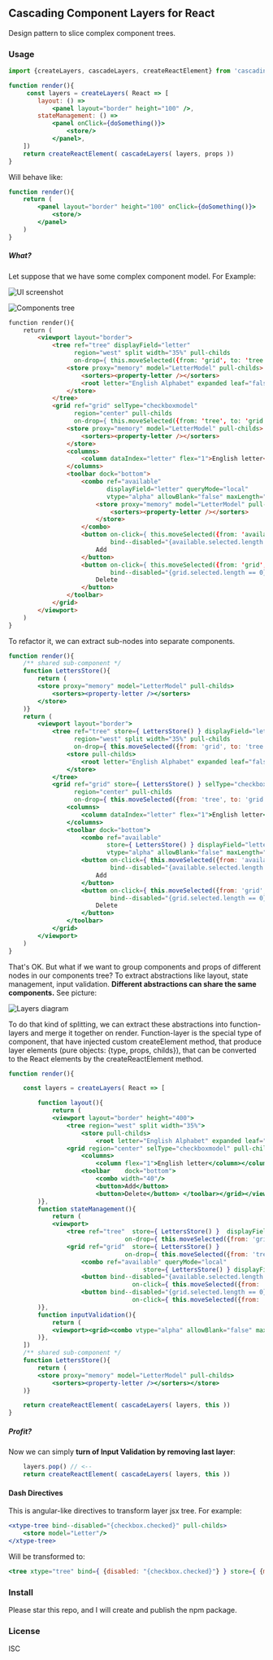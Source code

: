 Cascading Component Layers for React
------------------------------------
Design pattern to slice complex component trees.

### Usage

```jsx
import {createLayers, cascadeLayers, createReactElement} from 'cascading-component-layers-react'

function render(){
     const layers = createLayers( React => [
        layout: () =>
            <panel layout="border" height="100" />,
        stateManagement: () =>
            <panel onClick={doSomething()}>
                <store/>
            </panel>,
    ])
    return createReactElement( cascadeLayers( layers, props ))
}
```
Will behave like:
```jsx
function render(){
    return (
        <panel layout="border" height="100" onClick={doSomething()}>
            <store/>
        </panel>
    )
}
```

##### What?

Let suppose that we have some complex component model. For Example:

![UI screenshot](images/ui-screenshot.png)

![Components tree](images/components-tree-wide.png)

```html
function render(){
    return (
        <viewport layout="border">
            <tree ref="tree" displayField="letter"
                  region="west" split width="35%" pull-childs
                  on-drop={ this.moveSelected({from: 'grid', to: 'tree'}) } >
                <store proxy="memory" model="LetterModel" pull-childs>
                    <sorters><property-letter /></sorters>
                    <root letter="English Alphabet" expanded leaf="false"/>
                </store>
            </tree>
            <grid ref="grid" selType="checkboxmodel"
                  region="center" pull-childs
                  on-drop={ this.moveSelected({from: 'tree', to: 'grid'}) }>
                <store proxy="memory" model="LetterModel" pull-childs>
                    <sorters><property-letter /></sorters>
                </store>
                <columns>
                    <column dataIndex="letter" flex="1">English letter</column>
                </columns>
                <toolbar dock="bottom">
                    <combo ref="available"
                           displayField="letter" queryMode="local"
                           vtype="alpha" allowBlank="false" maxLength="1" validateOnBlur="false">
                        <store proxy="memory" model="LetterModel" pull-childs>
                            <sorters><property-letter /></sorters>
                        </store>
                    </combo>
                    <button on-click={ this.moveSelected({from: 'available', to: 'grid'}) }
                            bind--disabled="{available.selected.length == 0}">
                        Add
                    </button>
                    <button on-click={ this.moveSelected({from: 'grid', to: 'available'}) }
                            bind--disabled="{grid.selected.length == 0}">
                        Delete
                    </button>
                </toolbar>
            </grid>
        </viewport>
    )
}
```

To refactor it, we can extract sub-nodes into separate components.

```jsx
function render(){
    /** shared sub-component */
    function LettersStore(){
        return (
        <store proxy="memory" model="LetterModel" pull-childs>
            <sorters><property-letter /></sorters>
        </store>
    )}
    return (
        <viewport layout="border">
            <tree ref="tree" store={ LettersStore() } displayField="letter"
                  region="west" split width="35%" pull-childs
                  on-drop={ this.moveSelected({from: 'grid', to: 'tree'}) } >
                <store pull-childs>
                    <root letter="English Alphabet" expanded leaf="false"/>
                </store>
            </tree>
            <grid ref="grid" store={ LettersStore() } selType="checkboxmodel"
                  region="center" pull-childs
                  on-drop={ this.moveSelected({from: 'tree', to: 'grid'}) } >
                <columns>
                    <column dataIndex="letter" flex="1">English letter</column>
                </columns>
                <toolbar dock="bottom">
                    <combo ref="available"
                           store={ LettersStore() } displayField="letter" queryMode="local"
                           vtype="alpha" allowBlank="false" maxLength="1" validateOnBlur="false" />
                    <button on-click={ this.moveSelected({from: 'available', to: 'grid'}) }
                            bind--disabled="{available.selected.length == 0}">
                        Add
                    </button>
                    <button on-click={ this.moveSelected({from: 'grid', to: 'available'}) }
                            bind--disabled="{grid.selected.length == 0}">
                        Delete
                    </button>
                </toolbar>
            </grid>
        </viewport>
    )
}
```

That's OK. But what if we want to group components and props of different nodes in our components tree?
To extract abstractions like layout, state management, input validation. **Different abstractions
can share the same components.** See picture:

![Layers diagram](images/layers-empty-nodes.png)

To do that kind of splitting, we can extract these abstractions into function-layers and merge it together on render.
Function-layer is the special type of component, that have injected custom createElement method, that produce layer
elements (pure objects: {type, props, childs}), that can be converted to the React elements by the createReactElement
method.
```jsx
function render(){

    const layers = createLayers( React => [

        function layout(){
            return (
            <viewport layout="border" height="400">
                <tree region="west" split width="35%">
                    <store pull-childs>
                        <root letter="English Alphabet" expanded leaf="false"/></store></tree>
                <grid region="center" selType="checkboxmodel" pull-childs>
                    <columns>
                        <column flex="1">English letter</column></columns>
                    <toolbar    dock="bottom">
                        <combo width="40"/>
                        <button>Add</button>
                        <button>Delete</button> </toolbar></grid></viewport>
        )},
        function stateManagement(){
            return (
            <viewport>
                <tree ref="tree"  store={ LettersStore() }  displayField="letter"
                                on-drop={ this.moveSelected({from: 'grid', to: 'tree'}) } />
                <grid ref="grid"  store={ LettersStore() }
                                on-drop={ this.moveSelected({from: 'tree', to: 'grid'}) } >
                    <combo ref="available" queryMode="local"
                                     store={ LettersStore() } displayField="letter" />
                    <button bind--disabled="{available.selected.length == 0}" disabled
                                  on-click={ this.moveSelected({from: 'available', to: 'grid'}) } />
                    <button bind--disabled="{grid.selected.length == 0}" disabled
                                  on-click={ this.moveSelected({from: 'grid', to: 'available'}) } /></grid></viewport>
        )},
        function inputValidation(){
            return (
            <viewport><grid><combo vtype="alpha" allowBlank="false" maxLength="1" validateOnBlur="false"/></grid></viewport>
        )},
    ])
    /** shared sub-component */
    function LettersStore(){
        return (
        <store proxy="memory" model="LetterModel" pull-childs>
            <sorters><property-letter /></sorters></store>
    )}

    return createReactElement( cascadeLayers( layers, this ))
}
```
##### Profit?

Now we can simply **turn of Input Validation by removing last layer**:

```js
    layers.pop() // <--
    return createReactElement( cascadeLayers( layers, this ))
```

#### Dash Directives

This is angular-like directives to transform layer jsx tree. For example:
```jsx
<xtype-tree bind--disabled="{checkbox.checked}" pull-childs>
    <store model="Letter"/>
</xtype-tree>
```
Will be transformed to:
```jsx
<tree xtype="tree" bind={ {disabled: "{checkbox.checked}"} } store={ {model: "Letter"} } />
```

### Install

Please star this repo, and I will create and publish the npm package.

### License

ISC